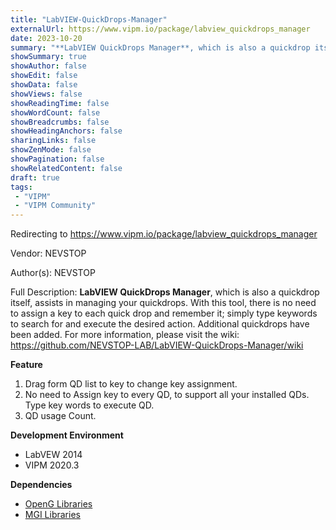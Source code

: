 ```yaml
---
title: "LabVIEW-QuickDrops-Manager"
externalUrl: https://www.vipm.io/package/labview_quickdrops_manager
date: 2023-10-20
summary: "**LabVIEW QuickDrops Manager**, which is also a quickdrop itself, assists in managing your quickdrops."
showSummary: true
showAuthor: false
showEdit: false
showData: false
showViews: false
showReadingTime: false
showWordCount: false
showBreadcrumbs: false
showHeadingAnchors: false
sharingLinks: false
showZenMode: false
showPagination: false
showRelatedContent: false
draft: true
tags:
 - "VIPM"
 - "VIPM Community"
---
```


Redirecting to https://www.vipm.io/package/labview_quickdrops_manager

Vendor: NEVSTOP

Author(s): NEVSTOP
 
Full Description:
**LabVIEW QuickDrops Manager**, which is also a quickdrop itself, assists in managing your quickdrops. With this tool, there is no need to assign a key to each quick drop and remember it; simply type keywords to search for and execute the desired action. Additional quickdrops have been added. For more information, please visit the wiki: https://github.com/NEVSTOP-LAB/LabVIEW-QuickDrops-Manager/wiki

**Feature**

1. Drag form QD list to key to change key assignment.
2. No need to Assign key to every QD, to support all your installed QDs. Type key words to execute QD.
3. QD usage Count.

**Development Environment**

- LabVEW 2014
- VIPM 2020.3

**Dependencies**

- [OpenG Libraries](http://sine.ni.com/nips/cds/view/p/lang/zhs/nid/209027)
- [MGI Libraries](https://www.vipm.io/package/mgi_lib_mgi_library/)